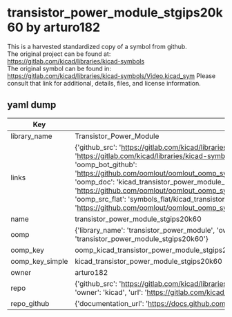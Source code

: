 # transistor_power_module_stgips20k60 by arturo182  
This is a harvested standardized copy of a symbol from github.  
The original project can be found at:  
https://gitlab.com/kicad/libraries/kicad-symbols  
The original symbol can be found in:
https://gitlab.com/kicad/libraries/kicad-symbols/Video.kicad_sym
Please consult that link for additional, details, files, and license information.  
## yaml dump  
| Key | Value |  
| --- | --- |  
| library_name | Transistor_Power_Module |  
| links | {'github_src': 'https://gitlab.com/kicad/libraries/kicad-symbols/Video.kicad_sym', 'github_src_repo': 'https://gitlab.com/kicad/libraries/kicad-symbols', 'oomp_bot': 'kicad_transistor_power_module_stgips20k60/working', 'oomp_bot_github': 'https://github.com/oomlout/oomlout_oomp_symbol_bot/tree/main/kicad_transistor_power_module_stgips20k60/working', 'oomp_doc': 'kicad_transistor_power_module_stgips20k60/working', 'oomp_doc_github': 'https://github.com/oomlout/oomlout_oomp_symbol_doc/tree/main/kicad_transistor_power_module_stgips20k60/working', 'oomp_src_flat': 'symbols_flat/kicad_transistor_power_module_stgips20k60/working', 'oomp_src_flat_github': 'https://github.com/oomlout/oomlout_oomp_symbol_src/tree/main/kicad_transistor_power_module_stgips20k60/working'} |  
| name | transistor_power_module_stgips20k60 |  
| oomp | {'library_name': 'transistor_power_module', 'owner_name': 'kicad', 'symbol_name': 'transistor_power_module_stgips20k60'} |  
| oomp_key | oomp_kicad_transistor_power_module_stgips20k60 |  
| oomp_key_simple | kicad_transistor_power_module_stgips20k60 |  
| owner | arturo182 |  
| repo | {'github_src': 'https://gitlab.com/kicad/libraries/kicad-symbols/Video.kicad_sym', 'name': 'libraries/kicad-symbols', 'owner': 'kicad', 'url': 'https://gitlab.com/kicad/libraries/kicad-symbols'} |  
| repo_github | {'documentation_url': 'https://docs.github.com/rest/repos/repos#get-a-repository', 'message': 'Not Found'} |  

